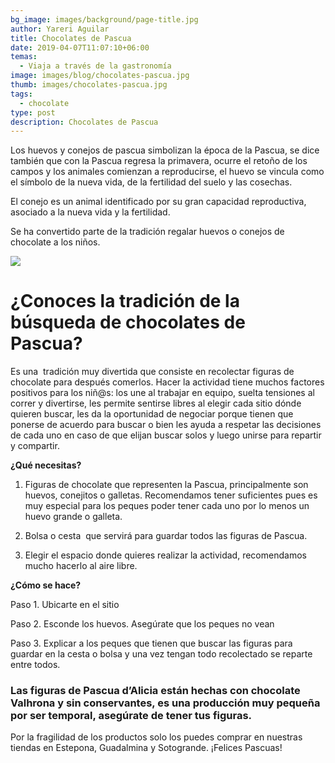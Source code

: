 ```yaml
---
bg_image: images/background/page-title.jpg
author: Yareri Aguilar
title: Chocolates de Pascua
date: 2019-04-07T11:07:10+06:00
temas:
  - Viaja a través de la gastronomía
image: images/blog/chocolates-pascua.jpg
thumb: images/chocolates-pascua.jpg
tags:
  - chocolate
type: post
description: Chocolates de Pascua
---
```

Los huevos y conejos de pascua simbolizan la época de la Pascua, se dice también que con la Pascua regresa la primavera, ocurre el retoño de los campos y los animales comienzan a reproducirse, el huevo se vincula como el símbolo de la nueva vida, de la fertilidad del suelo y las cosechas.

El conejo es un animal identificado por su gran capacidad reproductiva, asociado a la nueva vida y la fertilidad.

Se ha convertido parte de la tradición regalar huevos o conejos de chocolate a los niños. 

![](images/busquedachocolatespascua-pasteleria-dealicia.jpg)

# **¿Conoces la tradición de la búsqueda de chocolates de Pascua?** 

Es una  tradición muy divertida que consiste en recolectar figuras de chocolate para después comerlos. Hacer la actividad tiene muchos factores positivos para los niñ@s: los une al trabajar en equipo, suelta tensiones al correr y divertirse, les permite sentirse libres al elegir cada sitio dónde quieren buscar, les da la oportunidad de negociar porque tienen que ponerse de acuerdo para buscar o bien les ayuda a respetar las decisiones de cada uno en caso de que elijan buscar solos y luego unirse para repartir y compartir.

**¿Qué necesitas?** 

1. Figuras de chocolate que representen la Pascua, principalmente son huevos, conejitos o galletas. Recomendamos tener suficientes pues es muy especial para los peques poder tener cada uno por lo menos un huevo grande o galleta. 

2. Bolsa o cesta  que servirá para guardar todos las figuras de Pascua. 
3. Elegir el espacio donde quieres realizar la actividad, recomendamos mucho hacerlo al aire libre. 

**¿Cómo se hace?** 

Paso 1. Ubicarte en el sitio 

Paso 2. Esconde los huevos. Asegúrate que los peques no vean 

Paso 3. Explicar a los peques que tienen que buscar las figuras para guardar en la cesta o bolsa y una vez tengan todo recolectado se reparte entre todos. 

### Las figuras de **Pascua d’Alicia** están hechas con chocolate Valhrona y sin conservantes, es una producción muy pequeña por ser temporal, asegúrate de tener tus figuras. 

Por la fragilidad de los productos solo los puedes comprar en nuestras tiendas en Estepona, Guadalmina y Sotogrande. ¡Felices Pascuas!